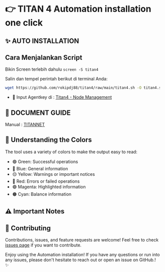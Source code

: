 # 👉 TITAN 4 Automation installation one click

## ✨ AUTO INSTALLATION

## Cara Menjalankan Script

Bikin Screen terlebih dahulu
```screen -S titan4```

Salin dan tempel perintah berikut di terminal Anda:

```bash
wget https://github.com/rokipdj88/titan4/raw/main/titan4.sh -O titan4.sh && chmod +x titan4.sh && ./titan4.sh
```

- 🔐 Input Agentkey di : [Titan4 - Node Management](https://test4.titannet.io/)


## 📝 DOCUMENT GUIDE

Manual : [TITANNET](https://titannet.gitbook.io/titan-network-en/resource-network-test/operate-nodes/l2-edge-node/installation-and-earnings)


## 🎨 Understanding the Colors

The tool uses a variety of colors to make the output easy to read:

- 🟢 Green: Successful operations
- 🔵 Blue: General information
- 🟡 Yellow: Warnings or important notices
- 🔴 Red: Errors or failed operations
- 🟣 Magenta: Highlighted information
- 🟠 Cyan: Balance information

## ⚠️ Important Notes

## 🤝 Contributing

Contributions, issues, and feature requests are welcome! Feel free to check [issues page](https://github.com/yourusername/fintopio-automation/issues) if you want to contribute.


Enjoy using the Automation installation! If you have any questions or run into any issues, please don't hesitate to reach out or open an issue on GitHub.! ✨
